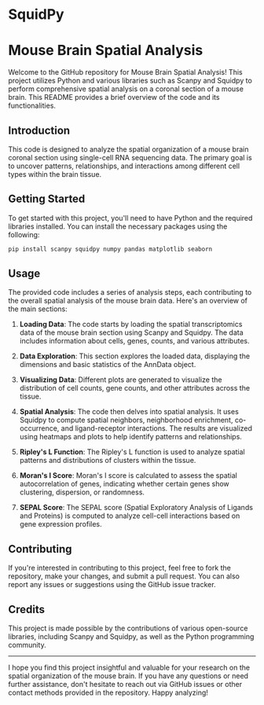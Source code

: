 # SquidPy
# Mouse Brain Spatial Analysis

Welcome to the GitHub repository for Mouse Brain Spatial Analysis! This project utilizes Python and various libraries such as Scanpy and Squidpy to perform comprehensive spatial analysis on a coronal section of a mouse brain. This README provides a brief overview of the code and its functionalities.

## Introduction

This code is designed to analyze the spatial organization of a mouse brain coronal section using single-cell RNA sequencing data. The primary goal is to uncover patterns, relationships, and interactions among different cell types within the brain tissue.

## Getting Started

To get started with this project, you'll need to have Python and the required libraries installed. You can install the necessary packages using the following:

```bash
pip install scanpy squidpy numpy pandas matplotlib seaborn
```

## Usage

The provided code includes a series of analysis steps, each contributing to the overall spatial analysis of the mouse brain data. Here's an overview of the main sections:

1. **Loading Data**: The code starts by loading the spatial transcriptomics data of the mouse brain section using Scanpy and Squidpy. The data includes information about cells, genes, counts, and various attributes.

2. **Data Exploration**: This section explores the loaded data, displaying the dimensions and basic statistics of the AnnData object.

3. **Visualizing Data**: Different plots are generated to visualize the distribution of cell counts, gene counts, and other attributes across the tissue.

4. **Spatial Analysis**: The code then delves into spatial analysis. It uses Squidpy to compute spatial neighbors, neighborhood enrichment, co-occurrence, and ligand-receptor interactions. The results are visualized using heatmaps and plots to help identify patterns and relationships.

5. **Ripley's L Function**: The Ripley's L function is used to analyze spatial patterns and distributions of clusters within the tissue.

6. **Moran's I Score**: Moran's I score is calculated to assess the spatial autocorrelation of genes, indicating whether certain genes show clustering, dispersion, or randomness.

7. **SEPAL Score**: The SEPAL score (Spatial Exploratory Analysis of Ligands and Proteins) is computed to analyze cell-cell interactions based on gene expression profiles.

## Contributing

If you're interested in contributing to this project, feel free to fork the repository, make your changes, and submit a pull request. You can also report any issues or suggestions using the GitHub issue tracker.

## Credits

This project is made possible by the contributions of various open-source libraries, including Scanpy and Squidpy, as well as the Python programming community.


---

I hope you find this project insightful and valuable for your research on the spatial organization of the mouse brain. If you have any questions or need further assistance, don't hesitate to reach out via GitHub issues or other contact methods provided in the repository. Happy analyzing!
